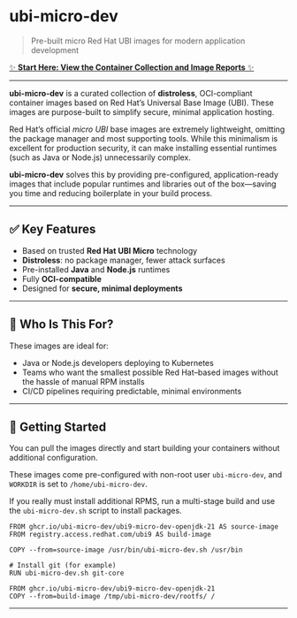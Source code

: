 # ubi-micro-dev
> Pre-built micro Red Hat UBI images for modern application development

[✨ **Start Here: View the Container Collection and Image Reports** ✨](https://ubi-micro-dev.github.io/ubi-micro-dev/)

---

**ubi-micro-dev** is a curated collection of **distroless**,
OCI-compliant container images based on Red Hat’s Universal Base Image
(UBI). These images are purpose-built to simplify secure, minimal
application hosting.

Red Hat’s official *micro UBI* base images are extremely lightweight,
omitting the package manager and most supporting tools. While this
minimalism is excellent for production security, it can make
installing essential runtimes (such as Java or Node.js) unnecessarily
complex.

**ubi-micro-dev** solves this by providing pre-configured,
application-ready images that include popular runtimes and libraries
out of the box—saving you time and reducing boilerplate in your build
process.

---

## ✅ Key Features
- Based on trusted **Red Hat UBI Micro** technology
- **Distroless**: no package manager, fewer attack surfaces
- Pre-installed **Java** and **Node.js** runtimes
- Fully **OCI-compatible**
- Designed for **secure, minimal deployments**

---

## 🎯 Who Is This For?
These images are ideal for:
- Java or Node.js developers deploying to Kubernetes
- Teams who want the smallest possible Red Hat–based images without the hassle of manual RPM installs
- CI/CD pipelines requiring predictable, minimal environments

---

## 🚀 Getting Started
You can pull the images directly and start building your containers without additional configuration.

These images come pre-configured with non-root user `ubi-micro-dev`,
and `WORKDIR` is set to `/home/ubi-micro-dev`.

If you really must install additional RPMS, run a multi-stage build and use the `ubi-micro-dev.sh` script to install packages.

```
FROM ghcr.io/ubi-micro-dev/ubi9-micro-dev-openjdk-21 AS source-image
FROM registry.access.redhat.com/ubi9 AS build-image

COPY --from=source-image /usr/bin/ubi-micro-dev.sh /usr/bin

# Install git (for example)
RUN ubi-micro-dev.sh git-core

FROM ghcr.io/ubi-micro-dev/ubi9-micro-dev-openjdk-21
COPY --from=build-image /tmp/ubi-micro-dev/rootfs/ /
```

---
